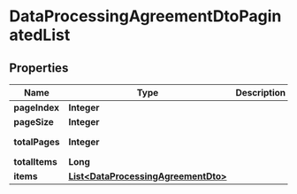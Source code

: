 

# DataProcessingAgreementDtoPaginatedList


## Properties

Name | Type | Description | Notes
------------ | ------------- | ------------- | -------------
**pageIndex** | **Integer** |  |  [optional]
**pageSize** | **Integer** |  |  [optional]
**totalPages** | **Integer** |  |  [optional] [readonly]
**totalItems** | **Long** |  |  [optional]
**items** | [**List&lt;DataProcessingAgreementDto&gt;**](DataProcessingAgreementDto.md) |  |  [optional]



